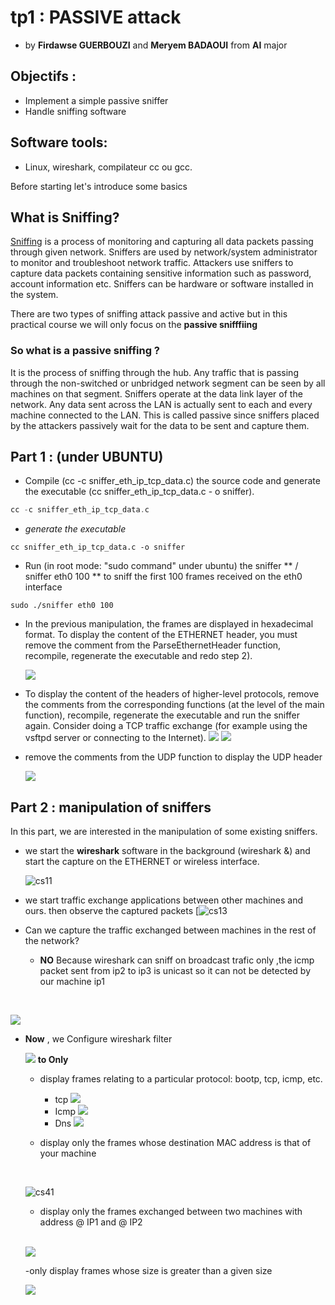 # tp1 :  PASSIVE attack  

* by **Firdawse GUERBOUZI**  and **Meryem BADAOUI** from **AI** major 
  
## Objectifs :
- Implement a simple passive sniffer 
- Handle sniffing software

##  Software tools:
-   Linux, wireshark, compilateur cc ou gcc.  

Before  starting let's introduce some basics  

## What is Sniffing?

[Sniffing](https://www.greycampus.com/blog/information-security/what-is-a-sniffing-attack-and-how-can-you-defend-it)  is a process of monitoring and capturing all data packets passing through given network. Sniffers are used by network/system administrator to monitor and troubleshoot network traffic. Attackers use sniffers to capture data packets containing sensitive information such as password, account information etc. Sniffers can be hardware or software installed in the system.

There are two types of sniffing attack passive and active  but in this practical course we will only focus on the **passive snifffiing**

### So what is a passive sniffing ?

It is the process of sniffing through the hub. Any traffic that is passing through the non-switched or unbridged network segment can be seen by all machines on that segment. Sniffers operate at the data link layer of the network. Any data sent across the LAN is actually sent to each and every machine connected to the LAN. This is called passive since sniffers placed by the attackers passively wait for the data to be sent and capture them.



## Part 1 : (under UBUNTU)

- Compile (cc -c sniffer_eth_ip_tcp_data.c) the source code and generate the executable (cc sniffer_eth_ip_tcp_data.c - o sniffer).
``` c++
cc -c sniffer_eth_ip_tcp_data.c
```
* _generate the executable_

```
cc sniffer_eth_ip_tcp_data.c -o sniffer
```

-    Run (in root mode: "sudo command" under ubuntu) the sniffer ** / sniffer eth0 100 ** to sniff the first 100 frames received on the eth0 interface

```
sudo ./sniffer eth0 100
```


-   In the previous manipulation, the frames are displayed in hexadecimal format. To display the content of the ETHERNET header, you must remove the comment from the ParseEthernetHeader function, recompile, regenerate the executable and redo step 2).

     ![](10.png)

- To display the content of the headers of higher-level protocols, remove the comments from the corresponding functions (at the level of the main function), recompile, regenerate the executable and run the sniffer again. Consider doing a TCP traffic exchange (for example using the vsftpd server or connecting to the Internet).
![](11.png)  ![](12.png)

-   remove the comments from the UDP  function to display the  UDP header 

    
    ![](13.png)

## Part 2 : manipulation of sniffers

In this part, we are interested in the manipulation of some existing sniffers.

-  we  start the **wireshark** software in the background (wireshark &) and start the capture on the ETHERNET or wireless interface.

    ![cs11](https://user-images.githubusercontent.com/85891554/146661790-4b9ea5bc-edcb-4a41-a575-541e10c714b0.png) [](https://user-images.githubusercontent.com/85891554/146661794-390beed0-1f59-402e-bb7c-0d4320299593.png)

- we start traffic exchange applications between other machines and ours. then observe the captured packets
[![cs13](https://user-images.githubusercontent.com/85891554/146661798-91cf5687-829a-4c72-8e10-4d093bcaabbd.png)

- Can we capture the traffic exchanged between machines in the rest of the network?
    -   **NO** Because wireshark can sniff on broadcast trafic only ,the icmp packet sent from ip2 to ip3 is unicast so it can not be detected by our machine ip1  

</br>

   ![](3.png)

-   **Now** , we Configure wireshark filter   

    ![](2.png)
    **to  Only**
    -  display frames relating to a particular protocol: bootp, tcp, icmp, etc.  

       * tcp 
      ![](6.png)
       * Icmp
      ![](4.png)
       * Dns
      ![](5.png)

    

    
    - display only the frames whose destination MAC address is that of your machine  
    </br>

    
    ![cs41](7.png)
    
    -   display only the frames exchanged between two machines with address @ IP1 and @ IP2  
     </br>
    
    ![](1.png)

    
    -only display frames whose size is greater than a given size 
     </br>
    
    ![](9.png)
